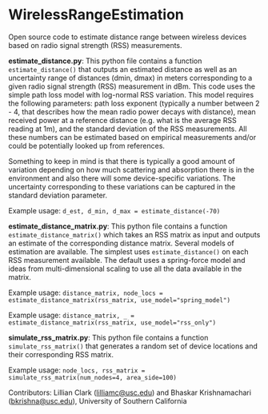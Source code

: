 # WirelessRangeEstimation

Open source code to estimate distance range between wireless devices based on radio signal strength (RSS) measurements.

**estimate_distance.py**: This python file contains a function `estimate_distance()` that outputs an estimated distance
as well as an uncertainty range of distances (dmin, dmax) in meters corresponding to a given radio signal strength (RSS)
measurement in dBm. This code uses the simple path loss model with log-normal RSS variation. This model
requires the following parameters: path loss exponent (typically a number between 2 - 4, that describes how the mean
radio power decays with distance), mean received power at a reference distance (e.g. what is the average RSS reading
at 1m), and the standard deviation of the RSS measurements. All these numbers can be estimated based on empirical
measurements and/or could be potentially looked up from references.

Something to keep in mind is that there is typically a good amount of variation depending on how much
scattering and absorption there is in the environment and also there will some device-specific variations.
The uncertainty corresponding to these variations can be captured in the standard deviation parameter.

Example usage: `d_est, d_min, d_max = estimate_distance(-70)`

**estimate_distance_matrix.py**: This python file contains a function `estimate_distance_matrix()` which takes an RSS matrix
as input and outputs an estimate of the corresponding distance matrix. Several models of estimation are available. The simplest
uses `estimate_distance()` on each RSS measurement available. The default uses a spring-force model and ideas from multi-dimensional
scaling to use all the data available in the matrix.

Example usage: `distance_matrix, node_locs = estimate_distance_matrix(rss_matrix, use_model="spring_model")`

Example usage: `distance_matrix, _ = estimate_distance_matrix(rss_matrix, use_model="rss_only")`

**simulate_rss_matrix.py**: This python file contains a function `simulate_rss_matrix()` that generates a random set of device locations and their corresponding RSS matrix.

Example usage: `node_locs, rss_matrix = simulate_rss_matrix(num_nodes=4, area_side=100)`


Contributors: Lillian Clark (lilliamc@usc.edu) and Bhaskar Krishnamachari (bkrishna@usc.edu), University of Southern California
